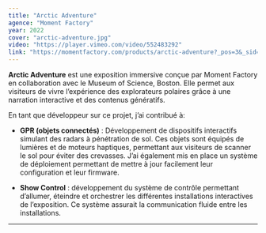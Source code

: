 ```yaml
---
title: "Arctic Adventure"
agence: "Moment Factory"
year: 2022
cover: "arctic-adventure.jpg"
video: "https://player.vimeo.com/video/552483292"
link: "https://momentfactory.com/products/arctic-adventure?_pos=3&_sid=b65ead282&_ss=r"
---
```


**Arctic Adventure** est une exposition immersive conçue par Moment Factory en collaboration avec le Museum of Science, Boston. Elle permet aux visiteurs de vivre l’expérience des explorateurs polaires grâce à une narration interactive et des contenus génératifs.

En tant que développeur sur ce projet, j’ai contribué à:

- **GPR (objets connectés)** : Développement de dispositifs interactifs simulant des radars à pénétration de sol. Ces objets sont équipés de lumières et de moteurs haptiques, permettant aux visiteurs de scanner le sol pour éviter des crevasses. J’ai également mis en place un système de déploiement permettant de mettre à jour facilement leur configuration et leur firmware.

- **Show Control** : développement du système de contrôle permettant d’allumer, éteindre et orchestrer les différentes installations interactives de l’exposition. Ce système assurait la communication fluide entre les installations.

---
